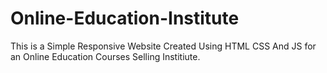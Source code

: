 # Online-Education-Institute
This is a Simple Responsive Website Created Using HTML CSS And JS for an Online Education Courses Selling Institiute.
